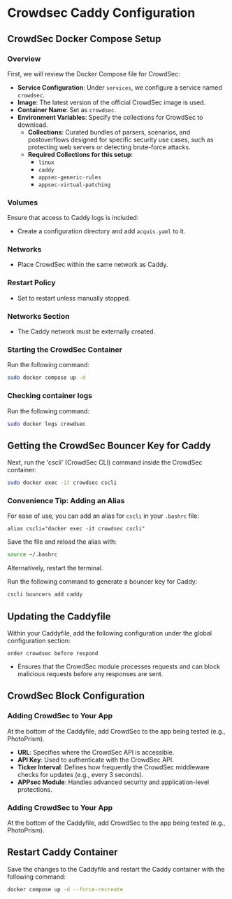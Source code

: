 # Crowdsec Caddy Configuration

## **CrowdSec Docker Compose Setup**

### Overview
First, we will review the Docker Compose file for CrowdSec:
- **Service Configuration**: Under `services`, we configure a service named `crowdsec`.
- **Image**: The latest version of the official CrowdSec image is used.
- **Container Name**: Set as `crowdsec`.
- **Environment Variables**: Specify the collections for CrowdSec to download.
  - **Collections**: Curated bundles of parsers, scenarios, and postoverflows designed for specific security use cases, such as protecting web servers or detecting brute-force attacks.
  - **Required Collections for this setup**: 
    - `linux`
    - `caddy`
    - `appsec-generic-rules`
    - `appsec-virtual-patching`

### Volumes
Ensure that access to Caddy logs is included:
- Create a configuration directory and add `acquis.yaml` to it.

### Networks
- Place CrowdSec within the same network as Caddy.

### Restart Policy
- Set to restart unless manually stopped.

### Networks Section
- The Caddy network must be externally created.

### Starting the CrowdSec Container
Run the following command:
```bash
sudo docker compose up -d
```
### Checking container logs
Run the following command:
```bash
sudo docker logs crowdsec
```

## **Getting the CrowdSec Bouncer Key for Caddy**

Next, run the 'cscli' (CrowdSec CLI) command inside the CrowdSec container:
```bash
sudo docker exec -it crowdsec cscli
```
### Convenience Tip: Adding an Alias
For ease of use, you can add an alias for `cscli` in your `.bashrc` file:
```
alias cscli="docker exec -it crowdsec cscli"
```
Save the file and reload the alias with:
```bash
source ~/.bashrc
```
Alternatively, restart the terminal.

Run the following command to generate a bouncer key for Caddy:
```bash
cscli bouncers add caddy
```

## **Updating the Caddyfile**

Within your Caddyfile, add the following configuration under the global configuration section:
```
order crowdsec before respond
```
- Ensures that the CrowdSec module processes requests and can block malicious requests before any responses are sent.

## **CrowdSec Block Configuration**

### Adding CrowdSec to Your App
At the bottom of the Caddyfile, add CrowdSec to the app being tested (e.g., PhotoPrism).
- **URL**: Specifies where the CrowdSec API is accessible.
- **API Key**: Used to authenticate with the CrowdSec API.
- **Ticker Interval**: Defines how frequently the CrowdSec middleware checks for updates (e.g., every 3 seconds).
- **APPsec Module**: Handles advanced security and application-level protections.

### Adding CrowdSec to Your App
At the bottom of the Caddyfile, add CrowdSec to the app being tested (e.g., PhotoPrism).

## Restart Caddy Container
Save the changes to the Caddyfile and restart the Caddy container with the following command:
```bash
docker compose up -d --force-recreate
```


